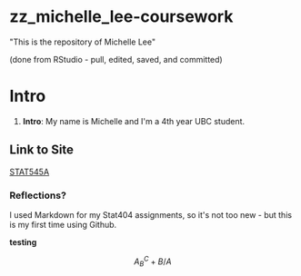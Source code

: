 zz_michelle_lee-coursework
==========================

"This is the repository of Michelle Lee"

(done from RStudio - pull, edited, saved, and committed)



# Intro

1. **Intro**: My name is Michelle and I'm a 4th year UBC student. 

## Link to Site
[STAT545A ](http://stat545-ubc.github.io/hw01_edit-README.html)

### Reflections?

I used Markdown for my Stat404 assignments, so it's not too new - but this is my first time using Github. 


**testing** 

$$ A_B^C + B/A $$

